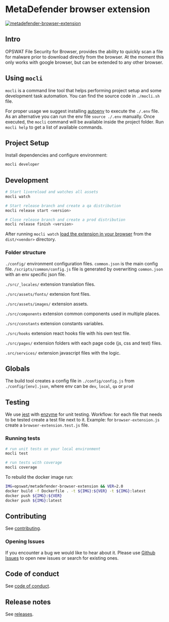 # MetaDefender browser extension

[![metadefender-browser-extension](https://david-dm.org/opswat/metadefender-browser-extension.svg)](https://david-dm.org/opswat/metadefender-browser-extension)

## Intro

OPSWAT File Security for Browser, provides the ability to quickly scan a file for malware prior to download directly from the browser. At the moment this only works with google browser, but can be extended to any other browser.

## Using `mocli`

`mocli` is a command line tool that helps performing project setup and some development task automation.
You can find the source code in `./mocli.sh` file.

For proper usage we suggest installing [autoenv](https://github.com/kennethreitz/autoenv) to execute the `./.env` file. As an alternative you can run the env file `source ./.env` manually.
Once executed, the `mocli` command will be available inside the project folder.
Run `mocli help` to get a list of available commands.

## Project Setup

Install dependencies and configure environment:

```bash
mocli developer
```
## Development

```bash
# Start livereload and watches all assets
mocli watch

# Start release branch and create a qa distribution
mocli release start <version>

# Close release branch and create a prod distribution
mocli release finish <version>
```

After running `mocli watch` [load the extension in your browser](https://developer.chrome.com/extensions/getstarted#manifest) from the `dist/<vendor>` directory.

### Folder structure

`./config/` environment configuration files. `common.json` is the main config file. `/scripts/common/config.js` file is generated by overwriting `common.json` with an env specific json file.

`./src/_locales/` extension translation files.

`./src/assets/fonts/` extension font files.

`./src/assets/images/` extension assets.

`./src/components` extension common components used in multiple places.

`./src/constants` extension constants variables.

`./src/hooks` extension react hooks file with his own test file.

`./src/pages/` extension folders with each page code (js, css and test) files.

`.src/services/` extension javascript files with the logic.

## Globals

The build tool creates a config file in `./config/config.js` from `./config/[env].json`, where env can be `dev`, `local`, `qa` or `prod`

## Testing

We use [jest](https://jestjs.io/) with [enzyme](https://enzymejs.github.io/enzyme/) for unit testing.
Workflow: for each file that needs to be tested create a test file next to it.
Example: for `browser-extension.js` create a `browser-extension.test.js` file.

### Running tests

```bash
# run unit tests on your local environment
mocli test

# run tests with coverage
mocli coverage
```

To rebuild the docker image run:

```bash
IMG=opswat/metadefender-browser-extension && VER=2.0
docker build -f Dockerfile . -t ${IMG}:${VER} -t ${IMG}:latest
docker push ${IMG}:${VER}
docker push ${IMG}:latest
```

## Contributing

See [contributing](./CONTRIBUTING.md).

### Opening Issues

If you encounter a bug we would like to hear about it. Please use [Github Issues](https://github.com/OPSWAT/metadefender-browser-extension/issues) to open new issues or search for existing ones.

## Code of conduct

See [code of conduct](./CODE_OF_CONDUCT.md).

## Release notes

See [releases](https://github.com/OPSWAT/metadefender-browser-extension/releases).
